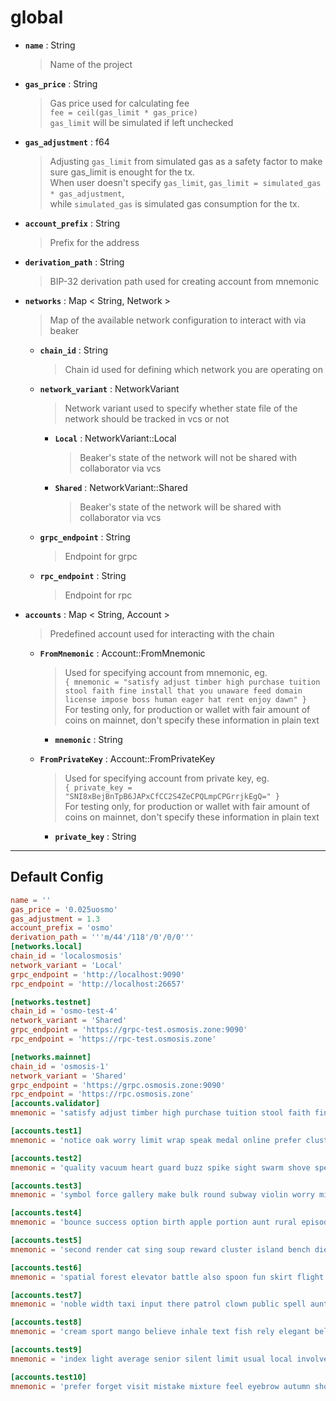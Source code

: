 # global

* **`name`** : String  
  
   > 
   > Name of the project  
   > 
  
  

* **`gas_price`** : String  
  
   > 
   > Gas price used for calculating fee  
   > `fee = ceil(gas_limit * gas_price)`  
   > `gas_limit` will be simulated if left unchecked  
   > 
  
  

* **`gas_adjustment`** : f64  
  
   > 
   > Adjusting `gas_limit` from simulated gas as a safety factor to make sure gas_limit is enought for the tx.  
   > When user doesn't specify `gas_limit`, `gas_limit = simulated_gas * gas_adjustment`,  
   > while `simulated_gas` is simulated gas consumption for the tx.  
   > 
  
  

* **`account_prefix`** : String  
  
   > 
   > Prefix for the address  
   > 
  
  

* **`derivation_path`** : String  
  
   > 
   > BIP-32 derivation path used for creating account from mnemonic  
   > 
  
  

* **`networks`** : Map < String, Network >  
  
   > 
   > Map of the available network configuration to interact with via beaker  
   > 
  
  * **`chain_id`** : String  
    
     > 
     > Chain id used for defining which network you are operating on  
     > 
    
    
  
  * **`network_variant`** : NetworkVariant  
    
     > 
     > Network variant used to specify whether state file of the network should be tracked in vcs or not  
     > 
    
    * **`Local`** : NetworkVariant::Local  
      
       > 
       > Beaker's state of the network will not be shared with collaborator via vcs  
       > 
      
      
    
    * **`Shared`** : NetworkVariant::Shared  
      
       > 
       > Beaker's state of the network will be shared with collaborator via vcs  
       > 
      
      
  
  * **`grpc_endpoint`** : String  
    
     > 
     > Endpoint for grpc  
     > 
    
    
  
  * **`rpc_endpoint`** : String  
    
     > 
     > Endpoint for rpc  
     > 
    
    

* **`accounts`** : Map < String, Account >  
  
   > 
   > Predefined account used for interacting with the chain  
   > 
  
  * **`FromMnemonic`** : Account::FromMnemonic  
    
     > 
     > Used for specifying account from mnemonic, eg.  
     > `{ mnemonic = "satisfy adjust timber high purchase tuition stool faith fine install that you unaware feed domain license impose boss human eager hat rent enjoy dawn" }`  
     > For testing only, for production or wallet with fair amount of coins on mainnet, don't specify these information in plain text  
     > 
    
    * **`mnemonic`** : String  
      
       > 
      
      
  
  * **`FromPrivateKey`** : Account::FromPrivateKey  
    
     > 
     > Used for specifying account from private key, eg.  
     > `{ private_key = "SNI8xBejBnTpB6JAPxCfCC2S4ZeCPQLmpCPGrrjkEgQ=" }`  
     > For testing only, for production or wallet with fair amount of coins on mainnet, don't specify these information in plain text  
     > 
    
    * **`private_key`** : String  
      
       > 
      
      

---

## Default Config

```toml
name = ''
gas_price = '0.025uosmo'
gas_adjustment = 1.3
account_prefix = 'osmo'
derivation_path = '''m/44'/118'/0'/0/0'''
[networks.local]
chain_id = 'localosmosis'
network_variant = 'Local'
grpc_endpoint = 'http://localhost:9090'
rpc_endpoint = 'http://localhost:26657'

[networks.testnet]
chain_id = 'osmo-test-4'
network_variant = 'Shared'
grpc_endpoint = 'https://grpc-test.osmosis.zone:9090'
rpc_endpoint = 'https://rpc-test.osmosis.zone'

[networks.mainnet]
chain_id = 'osmosis-1'
network_variant = 'Shared'
grpc_endpoint = 'https://grpc.osmosis.zone:9090'
rpc_endpoint = 'https://rpc.osmosis.zone'
[accounts.validator]
mnemonic = 'satisfy adjust timber high purchase tuition stool faith fine install that you unaware feed domain license impose boss human eager hat rent enjoy dawn'

[accounts.test1]
mnemonic = 'notice oak worry limit wrap speak medal online prefer cluster roof addict wrist behave treat actual wasp year salad speed social layer crew genius'

[accounts.test2]
mnemonic = 'quality vacuum heart guard buzz spike sight swarm shove special gym robust assume sudden deposit grid alcohol choice devote leader tilt noodle tide penalty'

[accounts.test3]
mnemonic = 'symbol force gallery make bulk round subway violin worry mixture penalty kingdom boring survey tool fringe patrol sausage hard admit remember broken alien absorb'

[accounts.test4]
mnemonic = 'bounce success option birth apple portion aunt rural episode solution hockey pencil lend session cause hedgehog slender journey system canvas decorate razor catch empty'

[accounts.test5]
mnemonic = 'second render cat sing soup reward cluster island bench diet lumber grocery repeat balcony perfect diesel stumble piano distance caught occur example ozone loyal'

[accounts.test6]
mnemonic = 'spatial forest elevator battle also spoon fun skirt flight initial nasty transfer glory palm drama gossip remove fan joke shove label dune debate quick'

[accounts.test7]
mnemonic = 'noble width taxi input there patrol clown public spell aunt wish punch moment will misery eight excess arena pen turtle minimum grain vague inmate'

[accounts.test8]
mnemonic = 'cream sport mango believe inhale text fish rely elegant below earth april wall rug ritual blossom cherry detail length blind digital proof identify ride'

[accounts.test9]
mnemonic = 'index light average senior silent limit usual local involve delay update rack cause inmate wall render magnet common feature laundry exact casual resource hundred'

[accounts.test10]
mnemonic = 'prefer forget visit mistake mixture feel eyebrow autumn shop pair address airport diesel street pass vague innocent poem method awful require hurry unhappy shoulder'
```